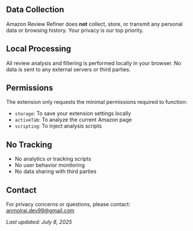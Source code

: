 ## Data Collection
Amazon Review Refiner does **not** collect, store, or transmit any personal data or browsing history. Your privacy is our top priority.

## Local Processing
All review analysis and filtering is performed locally in your browser. No data is sent to any external servers or third parties.

## Permissions
The extension only requests the minimal permissions required to function:
- `storage`: To save your extension settings locally
- `activeTab`: To analyze the current Amazon page
- `scripting`: To inject analysis scripts

## No Tracking
- No analytics or tracking scripts
- No user behavior monitoring
- No data sharing with third parties

## Contact
For privacy concerns or questions, please contact: anmolraj.dev99@gmail.com 

_Last updated: July 8, 2025_ 

